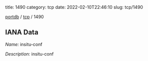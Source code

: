 title: 1490
category: tcp
date: 2022-02-10T22:46:10
slug: tcp/1490

[portdb](/) / [tcp](/category/tcp.html) / 1490


## IANA Data

_Name:_ insitu-conf

_Description:_ insitu-conf

